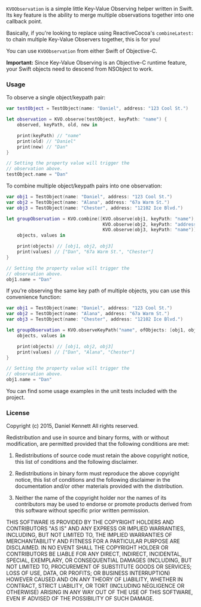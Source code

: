 `KVOObservation` is a simple little Key-Value Observing helper written in Swift. Its key feature is the ability to merge multiple observations together into one callback point.

Basically, if you're looking to replace using ReactiveCocoa's `combineLatest:` to chain multiple Key-Value Observers together, this is for you!

You can use `KVOObservation` from either Swift of Objective-C.

**Important:** Since Key-Value Observing is an Objective-C runtime feature, your Swift objects need to descend from NSObject to work.

### Usage

To observe a single object/keypath pair:

```swift
var testObject = TestObject(name: "Daniel", address: "123 Cool St.")

let observation = KVO.observe(testObject, keyPath: "name") {
    observed, keyPath, old, new in

    print(keyPath) // "name"
    print(old) // "Daniel"
    print(new) // "Dan"
}

// Setting the property value will trigger the
// observation above. 
testObject.name = "Dan"
```

To combine multiple object/keypath pairs into one observation:

```swift
var obj1 = TestObject(name: "Daniel", address: "123 Cool St.")
var obj2 = TestObject(name: "Alana", address: "67a Warm St.")
var obj3 = TestObject(name: "Chester", address: "12102 Ice Blvd.")

let groupObservation = KVO.combine([KVO.observe(obj1, keyPath: "name"),
                                    KVO.observe(obj2, keyPath: "address"),
                                    KVO.observe(obj3, keyPath: "name")]) {
    objects, values in

    print(objects) // [obj1, obj2, obj3]
    print(values) // ["Dan", "67a Warm St.", "Chester"]
}

// Setting the property value will trigger the
// observation above. 
obj1.name = "Dan"
```

If you're observing the same key path of multiple objects, you can use this convenience function:

```swift
var obj1 = TestObject(name: "Daniel", address: "123 Cool St.")
var obj2 = TestObject(name: "Alana", address: "67a Warm St.")
var obj3 = TestObject(name: "Chester", address: "12102 Ice Blvd.")

let groupObservation = KVO.observeKeyPath("name", ofObjects: [obj1, obj2, obj3]) {
    objects, values in

    print(objects) // [obj1, obj2, obj3]
    print(values) // ["Dan", "Alana", "Chester"]
}

// Setting the property value will trigger the
// observation above. 
obj1.name = "Dan"
```

You can find some usage examples in the unit tests included with the project.

### License 

Copyright (c) 2015, Daniel Kennett
All rights reserved.

Redistribution and use in source and binary forms, with or without modification, are permitted provided that the following conditions are met:

1. Redistributions of source code must retain the above copyright notice, this list of conditions and the following disclaimer.

2. Redistributions in binary form must reproduce the above copyright notice, this list of conditions and the following disclaimer in the documentation and/or other materials provided with the distribution.

3. Neither the name of the copyright holder nor the names of its contributors may be used to endorse or promote products derived from this software without specific prior written permission.

THIS SOFTWARE IS PROVIDED BY THE COPYRIGHT HOLDERS AND CONTRIBUTORS "AS IS" AND ANY EXPRESS OR IMPLIED WARRANTIES, INCLUDING, BUT NOT LIMITED TO, THE IMPLIED WARRANTIES OF MERCHANTABILITY AND FITNESS FOR A PARTICULAR PURPOSE ARE DISCLAIMED. IN NO EVENT SHALL THE COPYRIGHT HOLDER OR CONTRIBUTORS BE LIABLE FOR ANY DIRECT, INDIRECT, INCIDENTAL, SPECIAL, EXEMPLARY, OR CONSEQUENTIAL DAMAGES (INCLUDING, BUT NOT LIMITED TO, PROCUREMENT OF SUBSTITUTE GOODS OR SERVICES; LOSS OF USE, DATA, OR PROFITS; OR BUSINESS INTERRUPTION) HOWEVER CAUSED AND ON ANY THEORY OF LIABILITY, WHETHER IN CONTRACT, STRICT LIABILITY, OR TORT (INCLUDING NEGLIGENCE OR OTHERWISE) ARISING IN ANY WAY OUT OF THE USE OF THIS SOFTWARE, EVEN IF ADVISED OF THE POSSIBILITY OF SUCH DAMAGE.

